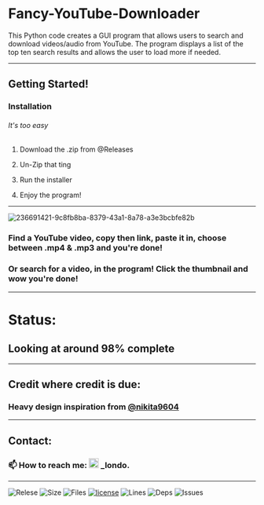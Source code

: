 # Fancy-YouTube-Downloader
This Python code creates a GUI program that allows users to search and download videos/audio from YouTube. The program displays a list of the top ten search results and allows the user to load more if needed.

---

## Getting Started!

### Installation
###### It's too easy

1. Download the .zip from @Releases

2. Un-Zip that ting

3. Run the installer

4. Enjoy the program!

<!-- 

### Get an API Key
#### Go to 'https://developers.google.com/youtube/v3' and get your api key. 
#### Copy & Paste the key into 'API_KEY' - line 142
### 📔 Note the key is already in the code in the exe provided @'Releases'

-->

---

![236691421-9c8fb8ba-8379-43a1-8a78-a3e3bcbfe82b](https://user-images.githubusercontent.com/109172537/236692013-b9bd6185-c50a-444f-8c74-262e823d8b0d.jpg)

### Find a YouTube video, copy then link, paste it in, choose between .mp4 & .mp3 and you're done!
### Or search for a video, in the program! Click the thumbnail and wow you're done!

---

# Status:

## Looking at around 98% complete

---

## Credit where credit is due:

### Heavy design inspiration from [@nikita9604](https://github.com/nikita9604)

---

## Contact:

### :mailbox: How to reach me: <img src="https://user-images.githubusercontent.com/109172537/209095400-8f9c465d-914b-4303-919e-4f449469b223.png" width="20"> _londo.

---

![Relese](https://img.shields.io/github/v/release/Londopy/Fancy-YouTube-Downloader) 
![Size](https://img.shields.io/github/languages/code-size/Londopy/Fancy-YouTube-Downloader) 
![Files](https://img.shields.io/github/directory-file-count/Londopy/Fancy-YouTube-Downloader) 
[![license](https://img.shields.io/badge/license-MIT-blue.svg)](https://github.com/Londopy/Fancy-YouTube-Downloader/blob/main/LICENSE) 
![Lines](https://img.shields.io/tokei/lines/github/Londopy/Fancy-YouTube-Downloader) 
![Deps](https://img.shields.io/hackage-deps/v/cond) 
![Issues](https://img.shields.io/github/issues/Londopy/Fancy-YouTube-Downloader) 
